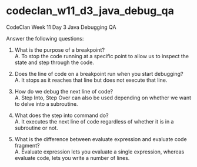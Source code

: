 # codeclan_w11_d3_java_debug_qa
CodeClan Week 11 Day 3 Java Debugging QA

Answer the following questions:
1. What is the purpose of a breakpoint?<br>
A. To stop the code running at a specific point to allow us to inspect the state and step through the code.

2. Does the line of code on a breakpoint run when you start debugging?<br>
A. It stops as it reaches that line but does not execute that line.

3. How do we debug the next line of code?<br>
A. Step Into, Step Over can also be used depending on whether we want to delve into a subroutine.

4. What does the step into command do?<br>
A. It executes the next line of code regardless of whether it is in a subroutine or not.

5. What is the difference between evaluate expression and evaluate code fragment?<br>
A. Evaluate expression lets you evaluate a single expression, whereas evaluate code, lets you write a number of lines.
